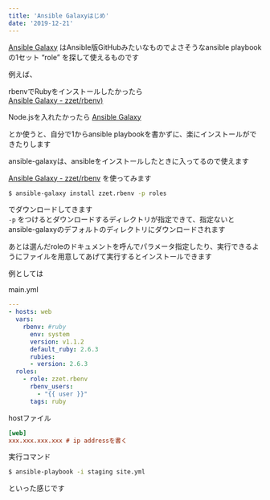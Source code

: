 ```yaml
---
title: 'Ansible Galaxyはじめ'
date: '2019-12-21'
---
```


[Ansible Galaxy](https://galaxy.ansible.com/home) はAnsible版GitHubみたいなものでよさそうなansible playbookの1セット “role” を探して使えるものです

例えば、  

rbenvでRubyをインストールしたかったら  
[Ansible Galaxy - zzet/rbenv)](https://galaxy.ansible.com/zzet/rbenv)

Node.jsを入れたかったら
[Ansible Galaxy](https://galaxy.ansible.com/geerlingguy/nodejs)  

とか使うと、自分で1からansible playbookを書かずに、楽にインストールができたりします

ansible-galaxyは、ansibleをインストールしたときに入ってるので使えます

[Ansible Galaxy - zzet/rbenv](https://galaxy.ansible.com/zzet/rbenv) を使ってみます

```sh
$ ansible-galaxy install zzet.rbenv -p roles
```

でダウンロードしてきます  
`-p` をつけるとダウンロードするディレクトリが指定できて、指定ないとansible-galaxyのデフォルトのディレクトリにダウンロードされます  

あとは選んだroleのドキュメントを呼んでパラメータ指定したり、実行できるようにファイルを用意してあげて実行するとインストールできます

例としては

main.yml

```yml
---                                                                                                                                                 
- hosts: web
  vars:
    rbenv: #ruby    
      env: system    
      version: v1.1.2    
      default_ruby: 2.6.3    
      rubies:    
      - version: 2.6.3
  roles:    
    - role: zzet.rbenv    
      rbenv_users:    
        - "{{ user }}"    
      tags: ruby
```

hostファイル

```ini
[web]
xxx.xxx.xxx.xxx # ip addressを書く
```

実行コマンド  

```sh
$ ansible-playbook -i staging site.yml
```

といった感じです

